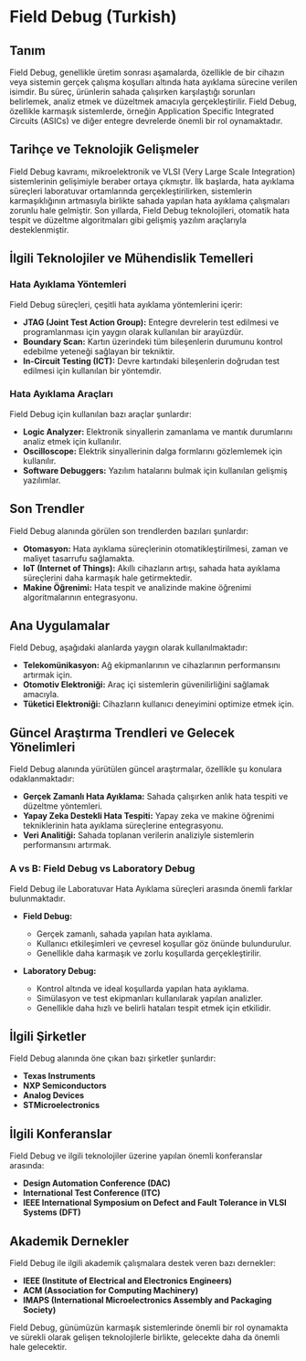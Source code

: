 # Field Debug (Turkish)

## Tanım

Field Debug, genellikle üretim sonrası aşamalarda, özellikle de bir cihazın veya sistemin gerçek çalışma koşulları altında hata ayıklama sürecine verilen isimdir. Bu süreç, ürünlerin sahada çalışırken karşılaştığı sorunları belirlemek, analiz etmek ve düzeltmek amacıyla gerçekleştirilir. Field Debug, özellikle karmaşık sistemlerde, örneğin Application Specific Integrated Circuits (ASICs) ve diğer entegre devrelerde önemli bir rol oynamaktadır.

## Tarihçe ve Teknolojik Gelişmeler

Field Debug kavramı, mikroelektronik ve VLSI (Very Large Scale Integration) sistemlerinin gelişimiyle beraber ortaya çıkmıştır. İlk başlarda, hata ayıklama süreçleri laboratuvar ortamlarında gerçekleştirilirken, sistemlerin karmaşıklığının artmasıyla birlikte sahada yapılan hata ayıklama çalışmaları zorunlu hale gelmiştir. Son yıllarda, Field Debug teknolojileri, otomatik hata tespit ve düzeltme algoritmaları gibi gelişmiş yazılım araçlarıyla desteklenmiştir.

## İlgili Teknolojiler ve Mühendislik Temelleri

### Hata Ayıklama Yöntemleri

Field Debug süreçleri, çeşitli hata ayıklama yöntemlerini içerir:

- **JTAG (Joint Test Action Group):** Entegre devrelerin test edilmesi ve programlanması için yaygın olarak kullanılan bir arayüzdür.
- **Boundary Scan:** Kartın üzerindeki tüm bileşenlerin durumunu kontrol edebilme yeteneği sağlayan bir tekniktir.
- **In-Circuit Testing (ICT):** Devre kartındaki bileşenlerin doğrudan test edilmesi için kullanılan bir yöntemdir.

### Hata Ayıklama Araçları

Field Debug için kullanılan bazı araçlar şunlardır:

- **Logic Analyzer:** Elektronik sinyallerin zamanlama ve mantık durumlarını analiz etmek için kullanılır.
- **Oscilloscope:** Elektrik sinyallerinin dalga formlarını gözlemlemek için kullanılır.
- **Software Debuggers:** Yazılım hatalarını bulmak için kullanılan gelişmiş yazılımlar.

## Son Trendler

Field Debug alanında görülen son trendlerden bazıları şunlardır:

- **Otomasyon:** Hata ayıklama süreçlerinin otomatikleştirilmesi, zaman ve maliyet tasarrufu sağlamakta.
- **IoT (Internet of Things):** Akıllı cihazların artışı, sahada hata ayıklama süreçlerini daha karmaşık hale getirmektedir.
- **Makine Öğrenimi:** Hata tespit ve analizinde makine öğrenimi algoritmalarının entegrasyonu.

## Ana Uygulamalar

Field Debug, aşağıdaki alanlarda yaygın olarak kullanılmaktadır:

- **Telekomünikasyon:** Ağ ekipmanlarının ve cihazlarının performansını artırmak için.
- **Otomotiv Elektroniği:** Araç içi sistemlerin güvenilirliğini sağlamak amacıyla.
- **Tüketici Elektroniği:** Cihazların kullanıcı deneyimini optimize etmek için.

## Güncel Araştırma Trendleri ve Gelecek Yönelimleri

Field Debug alanında yürütülen güncel araştırmalar, özellikle şu konulara odaklanmaktadır:

- **Gerçek Zamanlı Hata Ayıklama:** Sahada çalışırken anlık hata tespiti ve düzeltme yöntemleri.
- **Yapay Zeka Destekli Hata Tespiti:** Yapay zeka ve makine öğrenimi tekniklerinin hata ayıklama süreçlerine entegrasyonu.
- **Veri Analitiği:** Sahada toplanan verilerin analiziyle sistemlerin performansını artırmak.

### A vs B: Field Debug vs Laboratory Debug

Field Debug ile Laboratuvar Hata Ayıklama süreçleri arasında önemli farklar bulunmaktadır. 

- **Field Debug:**
  - Gerçek zamanlı, sahada yapılan hata ayıklama.
  - Kullanıcı etkileşimleri ve çevresel koşullar göz önünde bulundurulur.
  - Genellikle daha karmaşık ve zorlu koşullarda gerçekleştirilir.

- **Laboratory Debug:**
  - Kontrol altında ve ideal koşullarda yapılan hata ayıklama.
  - Simülasyon ve test ekipmanları kullanılarak yapılan analizler.
  - Genellikle daha hızlı ve belirli hataları tespit etmek için etkilidir.

## İlgili Şirketler

Field Debug alanında öne çıkan bazı şirketler şunlardır:

- **Texas Instruments**
- **NXP Semiconductors**
- **Analog Devices**
- **STMicroelectronics**

## İlgili Konferanslar

Field Debug ve ilgili teknolojiler üzerine yapılan önemli konferanslar arasında:

- **Design Automation Conference (DAC)**
- **International Test Conference (ITC)**
- **IEEE International Symposium on Defect and Fault Tolerance in VLSI Systems (DFT)**

## Akademik Dernekler

Field Debug ile ilgili akademik çalışmalara destek veren bazı dernekler:

- **IEEE (Institute of Electrical and Electronics Engineers)**
- **ACM (Association for Computing Machinery)**
- **IMAPS (International Microelectronics Assembly and Packaging Society)** 

Field Debug, günümüzün karmaşık sistemlerinde önemli bir rol oynamakta ve sürekli olarak gelişen teknolojilerle birlikte, gelecekte daha da önemli hale gelecektir.